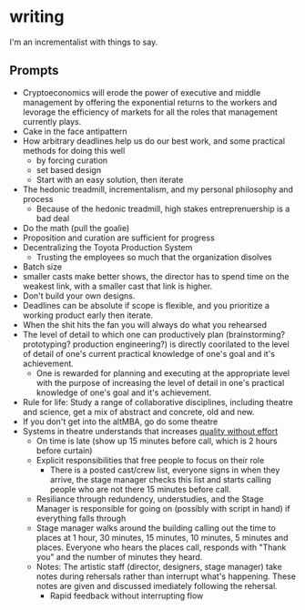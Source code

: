 # writing

I'm an incrementalist with things to say.

## Prompts

* Cryptoeconomics will erode the power of executive and middle management by offering the exponential returns to the workers and levorage the efficiency of markets for all the roles that management currently plays.
* Cake in the face antipattern
* How arbitrary deadlines help us do our best work, and some practical methods for doing this well
  * by forcing curation
  * set based design
  * Start with an easy solution, then iterate
* The hedonic treadmill, incrementalism, and my personal philosophy and process
  * Because of the hedonic treadmill, high stakes entreprenuership is a bad deal
* Do the math (pull the goalie)
* Proposition and curation are sufficient for progress
* Decentralizing the Toyota Production System
  * Trusting the employees so much that the organization disolves
* Batch size
* smaller casts make better shows, the director has to spend time on the weakest link, with a smaller cast that link is higher.
* Don't build your own designs.
* Deadlines can be absolute if scope is flexible, and you prioritize a working product early then iterate.
* When the shit hits the fan you will always do what you rehearsed
* The level of detail to which one can productively plan (brainstorming? prototyping? production engineering?) is directly coorilated to the level of detail of one's current practical knowledge of one's goal and it's achievement.
  * One is rewarded for planning and executing at the appropriate level with the purpose of increasing the level of detail in one's practical knowledge of one's goal and it's achievement.
* Rule for life: Study a range of collaborative disciplines, including theatre and science, get a mix of abstract and concrete, old and new.
* If you don't get into the altMBA, go do some theatre
* Systems in theatre understands that increases [quality without effort](https://seths.blog/2018/11/quality-and-effort/)
  * On time is late (show up 15 minutes before call, which is 2 hours before curtain)
  * Explicit responsibilities that free people to focus on their role
    * There is a posted cast/crew list, everyone signs in when they arrive, the stage manager checks this list and starts calling people who are not there 15 minutes before call.
  * Resiliance through redundency, understudies, and the Stage Manager is responsible for going on (possibly with script in hand) if everything falls through
  * Stage manager walks around the building calling out the time to places at 1 hour, 30 minutes, 15 minutes, 10 minutes, 5 minutes and places. Everyone who hears the places call, responds with "Thank you" and the number of minutes they heard.
  * Notes: The artistic staff (director, designers, stage manager) take notes during rehersals rather than interrupt what's happening. These notes are given and discussed imediately following the rehersal.
    * Rapid feedback without interrupting flow
